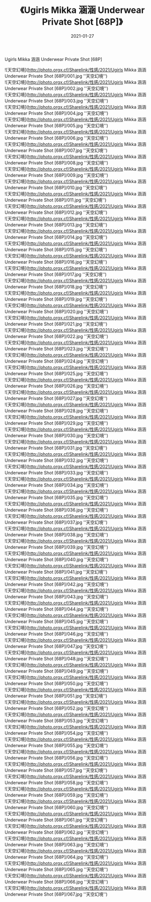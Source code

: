 ﻿---
layout: post
title:  《Ugirls Mikka 涵涵 Underwear Private Shot [68P]》
date:   2021-01-27
img: http://photo.orgx.cf/Sharelink/性感/2021/Ugirls Mikka 涵涵 Underwear Private Shot [68P]/000.jpg
categories: [美女, 性感, 泳衣]
---

Ugirls Mikka 涵涵 Underwear Private Shot [68P]



![天空幻境](http://photo.orgx.cf/Sharelink/性感/2021/Ugirls Mikka 涵涵 Underwear Private Shot [68P]/001.jpg ''天空幻境'') <br>
![天空幻境](http://photo.orgx.cf/Sharelink/性感/2021/Ugirls Mikka 涵涵 Underwear Private Shot [68P]/002.jpg ''天空幻境'') <br>
![天空幻境](http://photo.orgx.cf/Sharelink/性感/2021/Ugirls Mikka 涵涵 Underwear Private Shot [68P]/003.jpg ''天空幻境'') <br>
![天空幻境](http://photo.orgx.cf/Sharelink/性感/2021/Ugirls Mikka 涵涵 Underwear Private Shot [68P]/004.jpg ''天空幻境'') <br>
![天空幻境](http://photo.orgx.cf/Sharelink/性感/2021/Ugirls Mikka 涵涵 Underwear Private Shot [68P]/005.jpg ''天空幻境'') <br>
![天空幻境](http://photo.orgx.cf/Sharelink/性感/2021/Ugirls Mikka 涵涵 Underwear Private Shot [68P]/006.jpg ''天空幻境'') <br>
![天空幻境](http://photo.orgx.cf/Sharelink/性感/2021/Ugirls Mikka 涵涵 Underwear Private Shot [68P]/007.jpg ''天空幻境'') <br>
![天空幻境](http://photo.orgx.cf/Sharelink/性感/2021/Ugirls Mikka 涵涵 Underwear Private Shot [68P]/008.jpg ''天空幻境'') <br>
![天空幻境](http://photo.orgx.cf/Sharelink/性感/2021/Ugirls Mikka 涵涵 Underwear Private Shot [68P]/009.jpg ''天空幻境'') <br>
![天空幻境](http://photo.orgx.cf/Sharelink/性感/2021/Ugirls Mikka 涵涵 Underwear Private Shot [68P]/010.jpg ''天空幻境'') <br>
![天空幻境](http://photo.orgx.cf/Sharelink/性感/2021/Ugirls Mikka 涵涵 Underwear Private Shot [68P]/011.jpg ''天空幻境'') <br>
![天空幻境](http://photo.orgx.cf/Sharelink/性感/2021/Ugirls Mikka 涵涵 Underwear Private Shot [68P]/012.jpg ''天空幻境'') <br>
![天空幻境](http://photo.orgx.cf/Sharelink/性感/2021/Ugirls Mikka 涵涵 Underwear Private Shot [68P]/013.jpg ''天空幻境'') <br>
![天空幻境](http://photo.orgx.cf/Sharelink/性感/2021/Ugirls Mikka 涵涵 Underwear Private Shot [68P]/014.jpg ''天空幻境'') <br>
![天空幻境](http://photo.orgx.cf/Sharelink/性感/2021/Ugirls Mikka 涵涵 Underwear Private Shot [68P]/015.jpg ''天空幻境'') <br>
![天空幻境](http://photo.orgx.cf/Sharelink/性感/2021/Ugirls Mikka 涵涵 Underwear Private Shot [68P]/016.jpg ''天空幻境'') <br>
![天空幻境](http://photo.orgx.cf/Sharelink/性感/2021/Ugirls Mikka 涵涵 Underwear Private Shot [68P]/017.jpg ''天空幻境'') <br>
![天空幻境](http://photo.orgx.cf/Sharelink/性感/2021/Ugirls Mikka 涵涵 Underwear Private Shot [68P]/018.jpg ''天空幻境'') <br>
![天空幻境](http://photo.orgx.cf/Sharelink/性感/2021/Ugirls Mikka 涵涵 Underwear Private Shot [68P]/019.jpg ''天空幻境'') <br>
![天空幻境](http://photo.orgx.cf/Sharelink/性感/2021/Ugirls Mikka 涵涵 Underwear Private Shot [68P]/020.jpg ''天空幻境'') <br>
![天空幻境](http://photo.orgx.cf/Sharelink/性感/2021/Ugirls Mikka 涵涵 Underwear Private Shot [68P]/021.jpg ''天空幻境'') <br>
![天空幻境](http://photo.orgx.cf/Sharelink/性感/2021/Ugirls Mikka 涵涵 Underwear Private Shot [68P]/022.jpg ''天空幻境'') <br>
![天空幻境](http://photo.orgx.cf/Sharelink/性感/2021/Ugirls Mikka 涵涵 Underwear Private Shot [68P]/023.jpg ''天空幻境'') <br>
![天空幻境](http://photo.orgx.cf/Sharelink/性感/2021/Ugirls Mikka 涵涵 Underwear Private Shot [68P]/024.jpg ''天空幻境'') <br>
![天空幻境](http://photo.orgx.cf/Sharelink/性感/2021/Ugirls Mikka 涵涵 Underwear Private Shot [68P]/025.jpg ''天空幻境'') <br>
![天空幻境](http://photo.orgx.cf/Sharelink/性感/2021/Ugirls Mikka 涵涵 Underwear Private Shot [68P]/026.jpg ''天空幻境'') <br>
![天空幻境](http://photo.orgx.cf/Sharelink/性感/2021/Ugirls Mikka 涵涵 Underwear Private Shot [68P]/027.jpg ''天空幻境'') <br>
![天空幻境](http://photo.orgx.cf/Sharelink/性感/2021/Ugirls Mikka 涵涵 Underwear Private Shot [68P]/028.jpg ''天空幻境'') <br>
![天空幻境](http://photo.orgx.cf/Sharelink/性感/2021/Ugirls Mikka 涵涵 Underwear Private Shot [68P]/029.jpg ''天空幻境'') <br>
![天空幻境](http://photo.orgx.cf/Sharelink/性感/2021/Ugirls Mikka 涵涵 Underwear Private Shot [68P]/030.jpg ''天空幻境'') <br>
![天空幻境](http://photo.orgx.cf/Sharelink/性感/2021/Ugirls Mikka 涵涵 Underwear Private Shot [68P]/031.jpg ''天空幻境'') <br>
![天空幻境](http://photo.orgx.cf/Sharelink/性感/2021/Ugirls Mikka 涵涵 Underwear Private Shot [68P]/032.jpg ''天空幻境'') <br>
![天空幻境](http://photo.orgx.cf/Sharelink/性感/2021/Ugirls Mikka 涵涵 Underwear Private Shot [68P]/033.jpg ''天空幻境'') <br>
![天空幻境](http://photo.orgx.cf/Sharelink/性感/2021/Ugirls Mikka 涵涵 Underwear Private Shot [68P]/034.jpg ''天空幻境'') <br>
![天空幻境](http://photo.orgx.cf/Sharelink/性感/2021/Ugirls Mikka 涵涵 Underwear Private Shot [68P]/035.jpg ''天空幻境'') <br>
![天空幻境](http://photo.orgx.cf/Sharelink/性感/2021/Ugirls Mikka 涵涵 Underwear Private Shot [68P]/036.jpg ''天空幻境'') <br>
![天空幻境](http://photo.orgx.cf/Sharelink/性感/2021/Ugirls Mikka 涵涵 Underwear Private Shot [68P]/037.jpg ''天空幻境'') <br>
![天空幻境](http://photo.orgx.cf/Sharelink/性感/2021/Ugirls Mikka 涵涵 Underwear Private Shot [68P]/038.jpg ''天空幻境'') <br>
![天空幻境](http://photo.orgx.cf/Sharelink/性感/2021/Ugirls Mikka 涵涵 Underwear Private Shot [68P]/039.jpg ''天空幻境'') <br>
![天空幻境](http://photo.orgx.cf/Sharelink/性感/2021/Ugirls Mikka 涵涵 Underwear Private Shot [68P]/040.jpg ''天空幻境'') <br>
![天空幻境](http://photo.orgx.cf/Sharelink/性感/2021/Ugirls Mikka 涵涵 Underwear Private Shot [68P]/041.jpg ''天空幻境'') <br>
![天空幻境](http://photo.orgx.cf/Sharelink/性感/2021/Ugirls Mikka 涵涵 Underwear Private Shot [68P]/042.jpg ''天空幻境'') <br>
![天空幻境](http://photo.orgx.cf/Sharelink/性感/2021/Ugirls Mikka 涵涵 Underwear Private Shot [68P]/043.jpg ''天空幻境'') <br>
![天空幻境](http://photo.orgx.cf/Sharelink/性感/2021/Ugirls Mikka 涵涵 Underwear Private Shot [68P]/044.jpg ''天空幻境'') <br>
![天空幻境](http://photo.orgx.cf/Sharelink/性感/2021/Ugirls Mikka 涵涵 Underwear Private Shot [68P]/045.jpg ''天空幻境'') <br>
![天空幻境](http://photo.orgx.cf/Sharelink/性感/2021/Ugirls Mikka 涵涵 Underwear Private Shot [68P]/046.jpg ''天空幻境'') <br>
![天空幻境](http://photo.orgx.cf/Sharelink/性感/2021/Ugirls Mikka 涵涵 Underwear Private Shot [68P]/047.jpg ''天空幻境'') <br>
![天空幻境](http://photo.orgx.cf/Sharelink/性感/2021/Ugirls Mikka 涵涵 Underwear Private Shot [68P]/048.jpg ''天空幻境'') <br>
![天空幻境](http://photo.orgx.cf/Sharelink/性感/2021/Ugirls Mikka 涵涵 Underwear Private Shot [68P]/049.jpg ''天空幻境'') <br>
![天空幻境](http://photo.orgx.cf/Sharelink/性感/2021/Ugirls Mikka 涵涵 Underwear Private Shot [68P]/050.jpg ''天空幻境'') <br>
![天空幻境](http://photo.orgx.cf/Sharelink/性感/2021/Ugirls Mikka 涵涵 Underwear Private Shot [68P]/051.jpg ''天空幻境'') <br>
![天空幻境](http://photo.orgx.cf/Sharelink/性感/2021/Ugirls Mikka 涵涵 Underwear Private Shot [68P]/052.jpg ''天空幻境'') <br>
![天空幻境](http://photo.orgx.cf/Sharelink/性感/2021/Ugirls Mikka 涵涵 Underwear Private Shot [68P]/053.jpg ''天空幻境'') <br>
![天空幻境](http://photo.orgx.cf/Sharelink/性感/2021/Ugirls Mikka 涵涵 Underwear Private Shot [68P]/054.jpg ''天空幻境'') <br>
![天空幻境](http://photo.orgx.cf/Sharelink/性感/2021/Ugirls Mikka 涵涵 Underwear Private Shot [68P]/055.jpg ''天空幻境'') <br>
![天空幻境](http://photo.orgx.cf/Sharelink/性感/2021/Ugirls Mikka 涵涵 Underwear Private Shot [68P]/056.jpg ''天空幻境'') <br>
![天空幻境](http://photo.orgx.cf/Sharelink/性感/2021/Ugirls Mikka 涵涵 Underwear Private Shot [68P]/057.jpg ''天空幻境'') <br>
![天空幻境](http://photo.orgx.cf/Sharelink/性感/2021/Ugirls Mikka 涵涵 Underwear Private Shot [68P]/058.jpg ''天空幻境'') <br>
![天空幻境](http://photo.orgx.cf/Sharelink/性感/2021/Ugirls Mikka 涵涵 Underwear Private Shot [68P]/059.jpg ''天空幻境'') <br>
![天空幻境](http://photo.orgx.cf/Sharelink/性感/2021/Ugirls Mikka 涵涵 Underwear Private Shot [68P]/060.jpg ''天空幻境'') <br>
![天空幻境](http://photo.orgx.cf/Sharelink/性感/2021/Ugirls Mikka 涵涵 Underwear Private Shot [68P]/061.jpg ''天空幻境'') <br>
![天空幻境](http://photo.orgx.cf/Sharelink/性感/2021/Ugirls Mikka 涵涵 Underwear Private Shot [68P]/062.jpg ''天空幻境'') <br>
![天空幻境](http://photo.orgx.cf/Sharelink/性感/2021/Ugirls Mikka 涵涵 Underwear Private Shot [68P]/063.jpg ''天空幻境'') <br>
![天空幻境](http://photo.orgx.cf/Sharelink/性感/2021/Ugirls Mikka 涵涵 Underwear Private Shot [68P]/064.jpg ''天空幻境'') <br>
![天空幻境](http://photo.orgx.cf/Sharelink/性感/2021/Ugirls Mikka 涵涵 Underwear Private Shot [68P]/065.jpg ''天空幻境'') <br>
![天空幻境](http://photo.orgx.cf/Sharelink/性感/2021/Ugirls Mikka 涵涵 Underwear Private Shot [68P]/066.jpg ''天空幻境'') <br>
![天空幻境](http://photo.orgx.cf/Sharelink/性感/2021/Ugirls Mikka 涵涵 Underwear Private Shot [68P]/067.jpg ''天空幻境'') <br>